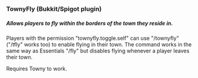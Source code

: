 ### TownyFly (Bukkit/Spigot plugin)
##### Allows players to fly within the borders of the town they reside in.

Players with the permission "townyfly.toggle.self" can use "/townyfly" ("/tfly" works too) to enable flying in their town. The command works in the same way as Essentials "/fly" but disables flying whenever a player leaves their town.

Requires Towny to work.